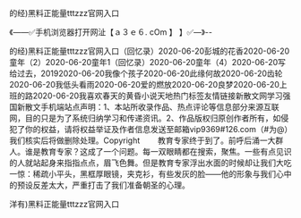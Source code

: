 的经)黑料正能量tttzzz官网入口

《——✅手机浏览器打开网沚【ａ３ｅ６. cOm 】 】✅—》--

的经)黑料正能量tttzzz官网入口（回忆录）2020-06-20彭城的花香2020-06-20童年（2）2020-06-20童年1（回忆录）2020-06-20童年（4）2020-06-20写给过去，20192020-06-20我像个孩子2020-06-20此缘何故2020-06-20齿轮2020-06-20我低头看雨2020-06-20爱的燃放2020-06-20良梦2020-06-20上班的路2020-06-20我喜欢春天的黄昏小说天地热门标签友情链接新散文网学习强国新散文手机端站点声明：1、本站所收录作品、热点评论等信息部分来源互联网，目的只是为了系统归纳学习和传递资讯。2、作品版权归原创作者所有，如侵犯了你的权益，请将权益举证及作者信息发送至邮箱vip9369#126.com（#为@）我们核实后将做删除处理。Copyright
　　教育专家终于到了。前呼后涌一大群人。谁是教育专家？这成了一个问题。每一双眼睛都在搜索，聚焦。一些有点见识的人就站起身来指指点点，眉飞色舞。但是教育专家浮出水面的时候却让我们大吃一惊：稀疏小平头，黑框厚眼镜，夹克衫，有些发灰的脸——他的形象与我们心中的预设反差太大，严重打击了我们准备朝圣的心理。





洋有)黑料正能量tttzzz官网入口
